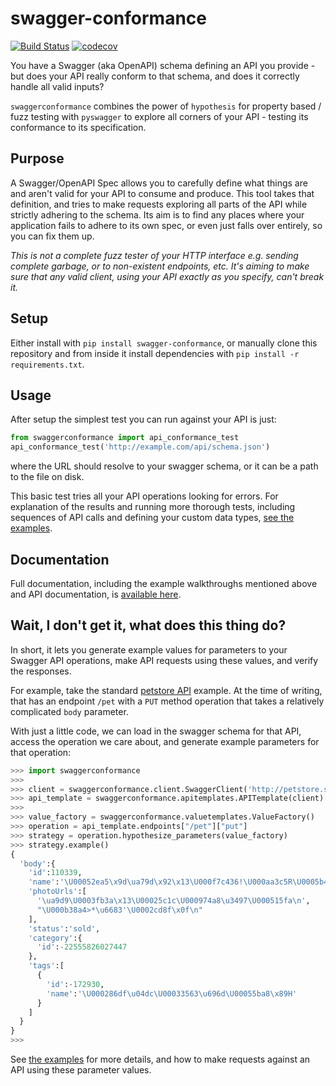 # swagger-conformance

[![Build Status](https://travis-ci.org/olipratt/swagger-conformance.svg?branch=master)](https://travis-ci.org/olipratt/swagger-conformance)
[![codecov](https://codecov.io/gh/olipratt/swagger-conformance/branch/master/graph/badge.svg)](https://codecov.io/gh/olipratt/swagger-conformance)

You have a Swagger (aka OpenAPI) schema defining an API you provide - but does your API really conform to that schema, and does it correctly handle all valid inputs?

`swaggerconformance` combines the power of `hypothesis` for property based / fuzz testing with `pyswagger` to explore all corners of your API - testing its conformance to its specification.

## Purpose

A Swagger/OpenAPI Spec allows you to carefully define what things are and aren't valid for your API to consume and produce. This tool takes that definition, and tries to make requests exploring all parts of the API while strictly adhering to the schema. Its aim is to find any places where your application fails to adhere to its own spec, or even just falls over entirely, so you can fix them up.

_This is not a complete fuzz tester of your HTTP interface e.g. sending complete garbage, or to non-existent endpoints, etc. It's aiming to make sure that any valid client, using your API exactly as you specify, can't break it._

## Setup

Either install with `pip install swagger-conformance`, or manually clone this repository and from inside it install dependencies with `pip install -r requirements.txt`.

## Usage

After setup the simplest test you can run against your API is just:

```python
from swaggerconformance import api_conformance_test
api_conformance_test('http://example.com/api/schema.json')
```

where the URL should resolve to your swagger schema, or it can be a path to the file on disk.

This basic test tries all your API operations looking for errors. For explanation of the results and running more thorough tests, including sequences of API calls and defining your custom data types, [see the examples](https://github.com/olipratt/swagger-conformance/tree/master/examples).

## Documentation

Full documentation, including the example walkthroughs mentioned above and API documentation, is [available here](https://pythonhosted.org/swagger-conformance/index.html).

## Wait, I don't get it, what does this thing do?

In short, it lets you generate example values for parameters to your Swagger API operations, make API requests using these values, and verify the responses.

For example, take the standard [petstore API](http://petstore.swagger.io/) example. At the time of writing, that has an endpoint `/pet` with a `PUT` method operation that takes a relatively complicated `body` parameter.

With just a little code, we can load in the swagger schema for that API, access the operation we care about, and generate example parameters for that operation:

```python
>>> import swaggerconformance
>>>
>>> client = swaggerconformance.client.SwaggerClient('http://petstore.swagger.io/v2/swagger.json')
>>> api_template = swaggerconformance.apitemplates.APITemplate(client)
>>>
>>> value_factory = swaggerconformance.valuetemplates.ValueFactory()
>>> operation = api_template.endpoints["/pet"]["put"]
>>> strategy = operation.hypothesize_parameters(value_factory)
>>> strategy.example()
{
  'body':{
    'id':110339,
    'name':'\U00052ea5\x9d\ua79d\x92\x13\U000f7c436!\U000aa3c5R\U0005b40e\n',
    'photoUrls':[
      '\ua9d9\U0003fb3a\x13\U00025c1c\U000974a8\u3497\U000515fa\n',
      "\U000b38a4>*\u6683'\U0002cd8f\x0f\n"
    ],
    'status':'sold',
    'category':{
      'id':-22555826027447
    },
    'tags':[
      {
        'id':-172930,
        'name':'\U000286df\u04dc\U00033563\u696d\U00055ba8\x89H'
      }
    ]
  }
}
>>>
```

See [the examples](https://github.com/olipratt/swagger-conformance/tree/master/examples) for more details, and how to make requests against an API using these parameter values.
